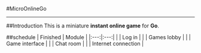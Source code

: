 #MicroOnlineGo

***

##Introduction
This is a miniature **instant online game** for **Go**.

##schedule
| Finished | Module |
|:---:|:---:|
| | Log in |
| | Games lobby |
| | Game interface |
| | Chat room |
| | Internet connection |
